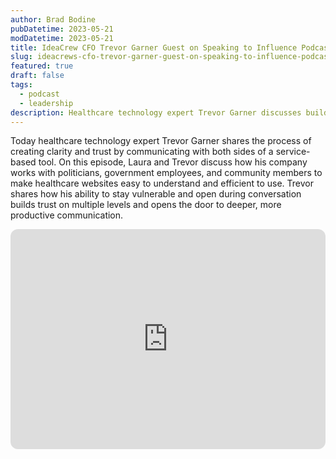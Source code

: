 ```yaml
---
author: Brad Bodine
pubDatetime: 2023-05-21
modDatetime: 2023-05-21
title: IdeaCrew CFO Trevor Garner Guest on Speaking to Influence Podcast
slug: ideacrews-cfo-trevor-garner-guest-on-speaking-to-influence-podcast
featured: true
draft: false
tags:
  - podcast
  - leadership
description: Healthcare technology expert Trevor Garner discusses building trust and clarity through effective communication when developing healthcare websites for government and community stakeholders.
---
```


Today healthcare technology expert Trevor Garner shares the process of creating clarity and trust by communicating with both sides of a service-based tool. On this episode, Laura and Trevor discuss how his company works with politicians, government employees, and community members to make healthcare websites easy to understand and efficient to use. Trevor shares how his ability to stay vulnerable and open during conversation builds trust on multiple levels and opens the door to deeper, more productive communication.

<iframe data-testid="embed-iframe" style="border-radius:12px" src="https://open.spotify.com/embed/episode/3co3iA7WOtdaIxIRLrXYgs?utm_source=generator" width="100%" height="352" frameBorder="0" allowfullscreen="" allow="autoplay; clipboard-write; encrypted-media; fullscreen; picture-in-picture" loading="lazy"></iframe>
